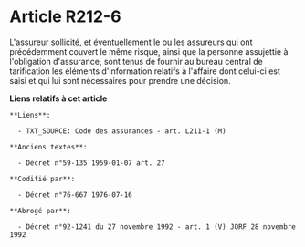 # Article R212-6

L'assureur sollicité, et éventuellement le ou les assureurs qui ont précédemment couvert le même risque, ainsi que la
personne assujettie à l'obligation d'assurance, sont tenus de fournir au bureau central de tarification les éléments
d'information relatifs à l'affaire dont celui-ci est saisi et qui lui sont nécessaires pour prendre une décision.

**Liens relatifs à cet article**

	**Liens**:

	  - TXT_SOURCE: Code des assurances - art. L211-1 (M)

	**Anciens textes**:

	  - Décret n°59-135 1959-01-07 art. 27

	**Codifié par**:

	  - Décret n°76-667 1976-07-16

	**Abrogé par**:

	  - Décret n°92-1241 du 27 novembre 1992 - art. 1 (V) JORF 28 novembre 1992
